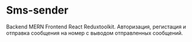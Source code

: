 # Sms-sender
Backend MERN
Frontend React Reduxtoolkit.
Авторизация, регистация и отправка сообщения на номер с выводом отправленных сообщений.
